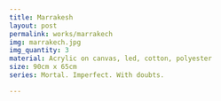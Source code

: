 ```yaml
---
title: Marrakesh
layout: post
permalink: works/marrakech
img: marrakech.jpg
img_quantity: 3
material: Acrylic on canvas, led, cotton, polyester
size: 90cm x 65cm
series: Mortal. Imperfect. With doubts.

---
```


